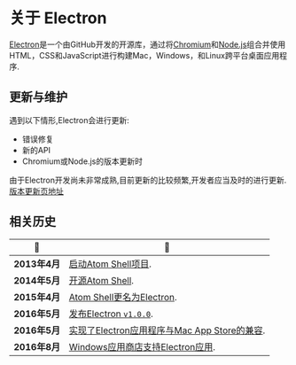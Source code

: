 # 关于 Electron
[Electron](https://electron.atom.io)是一个由GitHub开发的开源库，通过将[Chromium](https://www.chromium.org/Home)和[Node.js](https://nodejs.org)组合并使用HTML，CSS和JavaScript进行构建Mac，Windows，和Linux跨平台桌面应用程序.

## 更新与维护
遇到以下情形,Electron会进行更新:
* 错误修复
* 新的API
* Chromium或Node.js的版本更新时

由于Electron开发尚未非常成熟,目前更新的比较频繁,开发者应当及时的进行更新.[版本更新页地址](https://github.com/electron/electron/releases)             

## 相关历史

| :calendar: | :tada: |
| --- | --- |
| **2013年4月**| [启动Atom Shell项目](https://github.com/electron/electron/commit/6ef8875b1e93787fa9759f602e7880f28e8e6b45).|
| **2014年5月** | [开源Atom Shell](http://blog.atom.io/2014/05/06/atom-is-now-open-source.html). |
| **2015年4月** | [Atom Shell更名为Electron](https://github.com/electron/electron/pull/1389). |
| **2016年5月** | [发布Electron `v1.0.0`](https://electron.atom.io/blog/2016/05/11/electron-1-0).|
| **2016年5月** | [实现了Electron应用程序与Mac App Store的兼容](https://electron.atom.io/docs/tutorial/mac-app-store-submission-guide).|
| **2016年8月** | [Windows应用商店支持Electron应用](https://electron.atom.io/docs/tutorial/windows-store-guide).|